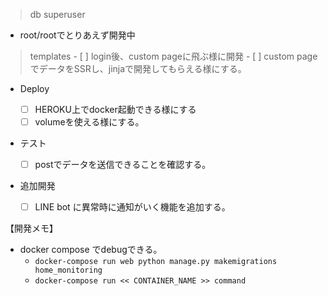

> db superuser

- root/rootでとりあえず開発中

> templates
    - [ ] login後、custom pageに飛ぶ様に開発
    - [ ] custom pageでデータをSSRし、jinjaで開発してもらえる様にする。


- Deploy
    
    - [ ] HEROKU上でdocker起動できる様にする
    - [ ] volumeを使える様にする。

- テスト
    - [ ] postでデータを送信できることを確認する。

- 追加開発
    - [ ] LINE bot に異常時に通知がいく機能を追加する。

【開発メモ】
- docker compose でdebugできる。 
    - `docker-compose run web python manage.py makemigrations home_monitoring`
    - `docker-compose run << CONTAINER_NAME >> command`